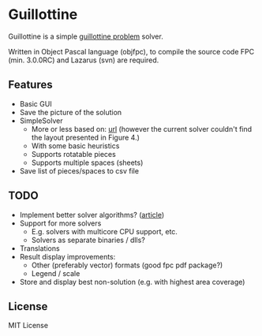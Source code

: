 # Guillottine

Guillottine is a simple [guillottine problem](https://en.wikipedia.org/wiki/Guillotine_problem) solver.

Written in Object Pascal language (objfpc), to compile the source code FPC (min. 3.0.0RC) and Lazarus (svn) are required.

## Features

* Basic GUI
* Save the picture of the solution
* SimpleSolver
  * More or less based on: [url](http://www.amzi.com/articles/papercutter.htm)
    (however the current solver couldn't find the layout presented in Figure 4.)
  * With some basic heuristics
  * Supports rotatable pieces
  * Supports multiple spaces (sheets)
* Save list of pieces/spaces to csv file

## TODO

* Implement better solver algorithms? ([article](http://www.hindawi.com/journals/aor/2009/732010/))
* Support for more solvers
  * E.g. solvers with multicore CPU support, etc.
  * Solvers as separate binaries / dlls?
* Translations
* Result display improvements:
  * Other (preferably vector) formats (good fpc pdf package?)
  * Legend / scale
* Store and display best non-solution (e.g. with highest area coverage)

## License

MIT License
